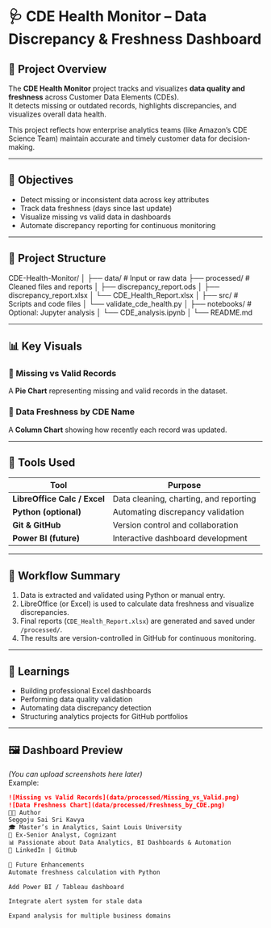 # 🩺 CDE Health Monitor – Data Discrepancy & Freshness Dashboard

## 📘 Project Overview
The **CDE Health Monitor** project tracks and visualizes **data quality and freshness** across Customer Data Elements (CDEs).  
It detects missing or outdated records, highlights discrepancies, and visualizes overall data health.

This project reflects how enterprise analytics teams (like Amazon’s CDE Science Team) maintain accurate and timely customer data for decision-making.

---

## 🎯 Objectives
- Detect missing or inconsistent data across key attributes  
- Track data freshness (days since last update)  
- Visualize missing vs valid data in dashboards  
- Automate discrepancy reporting for continuous monitoring  

---

## 🧩 Project Structure
CDE-Health-Monitor/
│
├── data/ # Input or raw data
├── processed/ # Cleaned files and reports
│ ├── discrepancy_report.ods
│ ├── discrepancy_report.xlsx
│ └── CDE_Health_Report.xlsx
│
├── src/ # Scripts and code files
│ └── validate_cde_health.py
│
├── notebooks/ # Optional: Jupyter analysis
│ └── CDE_analysis.ipynb
│
└── README.md

---

## 📊 Key Visuals

### 🔹 Missing vs Valid Records
A **Pie Chart** representing missing and valid records in the dataset.

### 🔹 Data Freshness by CDE Name
A **Column Chart** showing how recently each record was updated.

---

## 🧠 Tools Used
| Tool | Purpose |
|------|----------|
| **LibreOffice Calc / Excel** | Data cleaning, charting, and reporting |
| **Python (optional)** | Automating discrepancy validation |
| **Git & GitHub** | Version control and collaboration |
| **Power BI (future)** | Interactive dashboard development |

---

## 🧩 Workflow Summary
1. Data is extracted and validated using Python or manual entry.  
2. LibreOffice (or Excel) is used to calculate data freshness and visualize discrepancies.  
3. Final reports (`CDE_Health_Report.xlsx`) are generated and saved under `/processed/`.  
4. The results are version-controlled in GitHub for continuous monitoring.

---

## 🧠 Learnings
- Building professional Excel dashboards  
- Performing data quality validation  
- Automating data discrepancy detection  
- Structuring analytics projects for GitHub portfolios  

---

## 🖼️ Dashboard Preview
*(You can upload screenshots here later)*  
Example:  
```markdown
![Missing vs Valid Records](data/processed/Missing_vs_Valid.png)
![Data Freshness Chart](data/processed/Freshness_by_CDE.png)
👩‍💻 Author
Seggoju Sai Sri Kavya
🎓 Master’s in Analytics, Saint Louis University
💼 Ex-Senior Analyst, Cognizant
📊 Passionate about Data Analytics, BI Dashboards & Automation
🔗 LinkedIn | GitHub

🚀 Future Enhancements
Automate freshness calculation with Python

Add Power BI / Tableau dashboard

Integrate alert system for stale data

Expand analysis for multiple business domains


